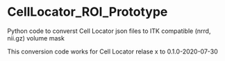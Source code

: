 # CellLocator_ROI_Prototype

Python code to converst Cell Locator json files to ITK compatible (nrrd, nii.gz) volume mask

This conversion code works for Cell Locator relase x to 0.1.0-2020-07-30
